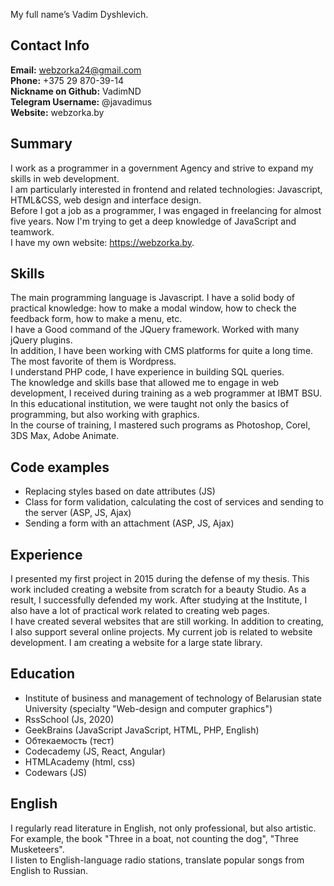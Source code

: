 My full name’s Vadim Dyshlevich.

## Contact Info
__Email:__ webzorka24@gmail.com  
__Phone:__ +375 29 870-39-14  
__Nickname on Github:__ VadimND  
__Telegram Username:__ @javadimus  
__Website:__ webzorka.by  

## Summary
I work as a programmer in a government Agency and strive to expand my skills in web development.  
I am particularly interested in frontend and related technologies: Javascript, HTML&CSS, web design and interface design.  
Before I got a job as a programmer, I was engaged in freelancing for almost five years. Now I'm trying to get a deep knowledge of JavaScript and teamwork.  
I have my own website: https://webzorka.by.

## Skills
The main programming language is Javascript. I have a solid body of practical knowledge: how to make a modal window, how to check the feedback form, how to make a menu, etc.  
I have a Good command of the JQuery framework. Worked with many jQuery plugins.  
In addition, I have been working with CMS platforms for quite a long time. The most favorite of them is Wordpress.  
I understand PHP code, I have experience in building SQL queries.  
The knowledge and skills base that allowed me to engage in web development, I received during training as a web programmer at IBMT BSU.  
In this educational institution, we were taught not only the basics of programming, but also working with graphics.  
In the course of training, I mastered such programs as Photoshop, Corel, 3DS Max, Adobe Animate.

## Code examples
* Replacing styles based on date attributes (JS)
* Class for form validation, calculating the cost of services and sending to the server (ASP, JS, Ajax)
* Sending a form with an attachment (ASP, JS, Ajax)

## Experience 
I presented my first project in 2015 during the defense of my thesis. This work included creating a website from scratch for a beauty Studio. As a result, I successfully defended my work. After studying at the Institute, I also have a lot of practical work related to creating web pages.  
I have created several websites that are still working. In addition to creating, I also support several online projects. My current job is related to website development. I am creating a website for a large state library.

## Education 
* Institute of business and management of technology of Belarusian state University (specialty "Web-design and computer graphics")
* RssSchool (Js, 2020)
* GeekBrains (JavaScript JavaScript, HTML, PHP, English)
* Обтекаемость (тест)
* Codecademy (JS, React, Angular)
* HTMLAcademy (html, css)
* Codewars (JS)

## English
I regularly read literature in English, not only professional, but also artistic.  
For example, the book "Three in a boat, not counting the dog", "Three Musketeers".  
I listen to English-language radio stations, translate popular songs from English to Russian.

